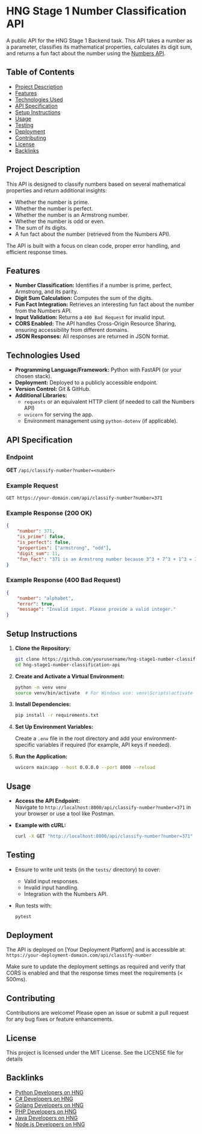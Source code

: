 # HNG Stage 1 Number Classification API

A public API for the HNG Stage 1 Backend task. This API takes a number as a parameter, classifies its mathematical properties, calculates its digit sum, and returns a fun fact about the number using the [Numbers API](http://numbersapi.com).

## Table of Contents
- [Project Description](#project-description)
- [Features](#features)
- [Technologies Used](#technologies-used)
- [API Specification](#api-specification)
- [Setup Instructions](#setup-instructions)
- [Usage](#usage)
- [Testing](#testing)
- [Deployment](#deployment)
- [Contributing](#contributing)
- [License](#license)
- [Backlinks](#backlinks)

## Project Description

This API is designed to classify numbers based on several mathematical properties and return additional insights:
- Whether the number is prime.
- Whether the number is perfect.
- Whether the number is an Armstrong number.
- Whether the number is odd or even.
- The sum of its digits.
- A fun fact about the number (retrieved from the Numbers API).

The API is built with a focus on clean code, proper error handling, and efficient response times.

## Features

- **Number Classification:** Identifies if a number is prime, perfect, Armstrong, and its parity.
- **Digit Sum Calculation:** Computes the sum of the digits.
- **Fun Fact Integration:** Retrieves an interesting fun fact about the number from the Numbers API.
- **Input Validation:** Returns a `400 Bad Request` for invalid input.
- **CORS Enabled:** The API handles Cross-Origin Resource Sharing, ensuring accessibility from different domains.
- **JSON Responses:** All responses are returned in JSON format.

## Technologies Used

- **Programming Language/Framework:** Python with FastAPI (or your chosen stack).
- **Deployment:** Deployed to a publicly accessible endpoint.
- **Version Control:** Git & GitHub.
- **Additional Libraries:** 
  - `requests` or an equivalent HTTP client (if needed to call the Numbers API)
  - `uvicorn` for serving the app.
  - Environment management using `python-dotenv` (if applicable).

## API Specification

### Endpoint

**GET** `/api/classify-number?number=<number>`

### Example Request

```
GET https://your-domain.com/api/classify-number?number=371
```

### Example Response (200 OK)

```json
{
    "number": 371,
    "is_prime": false,
    "is_perfect": false,
    "properties": ["armstrong", "odd"],
    "digit_sum": 11,
    "fun_fact": "371 is an Armstrong number because 3^3 + 7^3 + 1^3 = 371"
}
```

### Example Response (400 Bad Request)

```json
{
    "number": "alphabet",
    "error": true,
    "message": "Invalid input. Please provide a valid integer."
}
```

## Setup Instructions

1. **Clone the Repository:**

   ```bash
   git clone https://github.com/yourusername/hng-stage1-number-classification-api.git
   cd hng-stage1-number-classification-api
   ```

2. **Create and Activate a Virtual Environment:**

   ```bash
   python -m venv venv
   source venv/bin/activate  # For Windows use: venv\Scripts\activate
   ```

3. **Install Dependencies:**

   ```bash
   pip install -r requirements.txt
   ```

4. **Set Up Environment Variables:**

   Create a `.env` file in the root directory and add your environment-specific variables if required (for example, API keys if needed).

5. **Run the Application:**

   ```bash
   uvicorn main:app --host 0.0.0.0 --port 8000 --reload
   ```

## Usage

- **Access the API Endpoint:**  
  Navigate to `http://localhost:8000/api/classify-number?number=371` in your browser or use a tool like Postman.

- **Example with cURL:**

   ```bash
   curl -X GET "http://localhost:8000/api/classify-number?number=371"
   ```

## Testing

- Ensure to write unit tests (in the `tests/` directory) to cover:
  - Valid input responses.
  - Invalid input handling.
  - Integration with the Numbers API.

- Run tests with:

   ```bash
   pytest
   ```

## Deployment

The API is deployed on [Your Deployment Platform] and is accessible at:  
`https://your-deployment-domain.com/api/classify-number`

Make sure to update the deployment settings as required and verify that CORS is enabled and that the response times meet the requirements (< 500ms).

## Contributing

Contributions are welcome! Please open an issue or submit a pull request for any bug fixes or feature enhancements.

## License

This project is licensed under the MIT License. See the LICENSE file for details

## Backlinks

- [Python Developers on HNG](https://hng.tech/hire/python-developers)
- [C# Developers on HNG](https://hng.tech/hire/csharp-developers)
- [Golang Developers on HNG](https://hng.tech/hire/golang-developers)
- [PHP Developers on HNG](https://hng.tech/hire/php-developers)
- [Java Developers on HNG](https://hng.tech/hire/java-developers)
- [Node.js Developers on HNG](https://hng.tech/hire/nodejs-developers)
